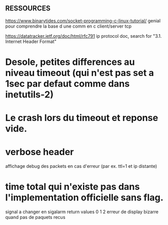 ## RESSOURCES
https://www.binarytides.com/socket-programming-c-linux-tutorial/
genial pour comprendre la base d une comm en c client/server tcp

https://datatracker.ietf.org/doc/html/rfc791
ip protocol doc, search for "3.1.  Internet Header Format"

# Desole, petites differences au niveau timeout (qui n'est pas set a 1sec par defaut comme dans inetutils-2)
# Le crash lors du timeout et reponse vide.
# verbose header
affichage debug des packets en cas d'erreur (par ex. ttl=1 et ip distante) 
# time total qui n'existe pas dans l'implementation officielle sans flag. 

signal a changer en sigalarm
return values 0 1 2
erreur de display bizarre quand pas de paquets recus
